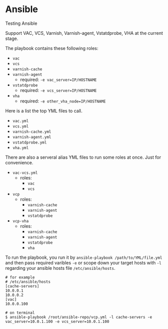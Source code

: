 # Ansible
Testing Ansible

Support VAC, VCS, Varnish, Varnish-agent, Vstatdprobe, VHA at the current stage.

The playbook contains these following roles:
 - `vac`
 - `vcs`
 - `varnish-cache`
 - `varnish-agent`
   - required: `-e vac_server=IP/HOSTNAME`
 - `vstatdprobe`
   - required: `-e vcs_server=IP/HOSTNAME`
 - `vha`
   - required: `-e other_vha_node=IP/HOSTNAME`

Here is a list the top YML files to call.
 - `vac.yml`
 - `vcs.yml`
 - `varnish-cache.yml`
 - `varnish-agent.yml`
 - `vstatdprobe.yml`
 - `vha.yml`

There are also a serveral alias YML files to run some roles at once. Just for convenience.
 - `vac-vcs.yml`
   - roles: 
     - `vac`
     - `vcs`
 - `vcp`
   - roles:
     - `varnish-cache`
     - `varnish-agent`
     - `vstatdprobe`
 - `vcp-vha`
   - roles:
     - `varnish-cache`
     - `varnish-agent`
     - `vstatdprobe`
     - `vha`

To run the playbook, you run it by `ansible-playbook /path/to/YML/file.yml` and then pass required varibles `-e` or scope down your target hosts with `-l` regarding your ansible hosts file `/etc/ansible/hosts`.

```
# for example
# /etc/ansible/hosts
[cache-servers]
10.0.0.1
10.0.0.2
[vac]
10.0.0.100

# on terminal
$ ansible-playbook /root/ansible-repo/vcp.yml -l cache-servers -e vac_server=10.0.1.100 -e vcs_server=10.0.1.100
```

